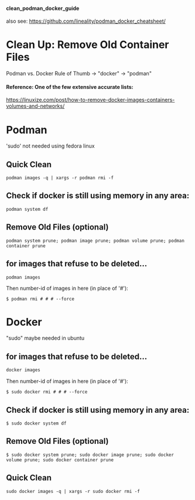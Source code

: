 #### clean_podman_docker_guide
also see: https://github.com/lineality/podman_docker_cheatsheet/

# Clean Up: Remove Old Container Files

Podman vs. Docker Rule of Thumb -> "docker" -> "podman" 

#### Reference: One of the few extensive accurate lists:
https://linuxize.com/post/how-to-remove-docker-images-containers-volumes-and-networks/


# Podman
'sudo' not needed using fedora linux

## Quick Clean
```
podman images -q | xargs -r podman rmi -f
```

## Check if docker is still using memory in any area:
```
podman system df
```

## Remove Old Files (optional)
```
podman system prune; podman image prune; podman volume prune; podman container prune
```

## for images that refuse to be deleted...
```
podman images
```
Then number-id of images in here (in place of '#'):
```
$ podman rmi # # # --force 
```





# Docker 
"sudo" maybe needed in ubuntu


## for images that refuse to be deleted...
```bash
docker images
```
Then number-id of images in here (in place of '#'):
```
$ sudo docker rmi # # # --force 
```

## Check if docker is still using memory in any area:
```
$ sudo docker system df
```

## Remove Old Files (optional)
```
$ sudo docker system prune; sudo docker image prune; sudo docker volume prune; sudo docker container prune
```

## Quick Clean
```
sudo docker images -q | xargs -r sudo docker rmi -f
```
